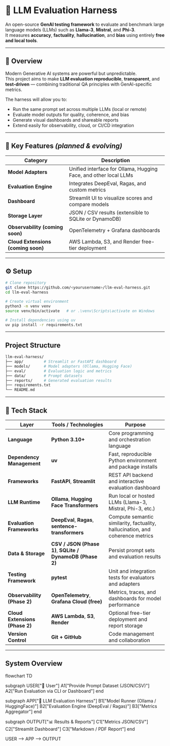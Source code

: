 # 🧪 LLM Evaluation Harness

An open-source **GenAI testing framework** to evaluate and benchmark large language models (LLMs) such as **Llama-3**, **Mistral**, and **Phi-3**.  
It measures **accuracy**, **factuality**, **hallucination**, and **bias** using entirely **free and local tools**.

---

## 🎯 Overview

Modern Generative AI systems are powerful but unpredictable.  
This project aims to make **LLM evaluation reproducible**, **transparent**, and **test-driven** — combining traditional QA principles with GenAI-specific metrics.

The harness will allow you to:
- Run the same prompt set across multiple LLMs (local or remote)
- Evaluate model outputs for quality, coherence, and bias
- Generate visual dashboards and shareable reports
- Extend easily for observability, cloud, or CI/CD integration

---

## 🧠 Key Features *(planned & evolving)*

| Category | Description |
|-----------|-------------|
| **Model Adapters** | Unified interface for Ollama, Hugging Face, and other local LLMs |
| **Evaluation Engine** | Integrates DeepEval, Ragas, and custom metrics |
| **Dashboard** | Streamlit UI to visualize scores and compare models |
| **Storage Layer** | JSON / CSV results (extensible to SQLite or DynamoDB) |
| **Observability (coming soon)** | OpenTelemetry + Grafana dashboards |
| **Cloud Extensions (coming soon)** | AWS Lambda, S3, and Render free-tier deployment |

---

## ⚙️ Setup

```bash
# Clone repository
git clone https://github.com/<yourusername>/llm-eval-harness.git
cd llm-eval-harness

# Create virtual environment
python3 -m venv venv
source venv/bin/activate   # or .\venv\Scripts\activate on Windows

# Install dependencies using uv
uv pip install -r requirements.txt
```
---

## Project Structure
```bash
llm-eval-harness/
├── app/         # Streamlit or FastAPI dashboard
├── models/      # Model adapters (Ollama, Hugging Face)
├── eval/        # Evaluation logic and metrics
├── data/        # Prompt datasets
├── reports/     # Generated evaluation results
├── requirements.txt
└── README.md
```

---

## 🧰 Tech Stack

| Layer                          | Tools / Technologies                                      | Purpose                                                                       |
| ------------------------------ | --------------------------------------------------------- | ----------------------------------------------------------------------------- |
| **Language**                   | **Python 3.10+**                                          | Core programming and orchestration language                                   |
| **Dependency Management**      | **uv**                                                    | Fast, reproducible Python environment and package installs                    |
| **Frameworks**                 | **FastAPI**, **Streamlit**                                | REST API backend and interactive evaluation dashboard                         |
| **LLM Runtime**                | **Ollama**, **Hugging Face Transformers**                 | Run local or hosted LLMs (Llama-3, Mistral, Phi-3, etc.)                      |
| **Evaluation Frameworks**      | **DeepEval**, **Ragas**, **sentence-transformers**        | Compute semantic similarity, factuality, hallucination, and coherence metrics |
| **Data & Storage**             | **CSV / JSON (Phase 1)**, **SQLite / DynamoDB (Phase 2)** | Persist prompt sets and evaluation results                                    |
| **Testing Framework**          | **pytest**                                                | Unit and integration tests for evaluators and adapters                        |
| **Observability (Phase 2)**    | **OpenTelemetry**, **Grafana Cloud (free)**               | Metrics, traces, and dashboards for model performance                         |
| **Cloud Extensions (Phase 2)** | **AWS Lambda**, **S3**, **Render**                        | Optional free-tier deployment and report storage                              |
| **Version Control**            | **Git + GitHub**                                          | Code management and collaboration                                             |

---

## System Overview

flowchart TD

subgraph USER["👤 User"]
  A1["Provide Prompt Dataset (JSON/CSV)"]
  A2["Run Evaluation via CLI or Dashboard"]
end

subgraph APP["🧠 LLM Evaluation Harness"]
  B1["Model Runner (Ollama / HuggingFace)"]
  B2["Evaluation Engine (DeepEval / Ragas)"]
  B3["Metrics Aggregator"]
end

subgraph OUTPUT["📊 Results & Reports"]
  C1["Metrics JSON/CSV"]
  C2["Streamlit Dashboard"]
  C3["Markdown / PDF Report"]
end

USER --> APP --> OUTPUT
